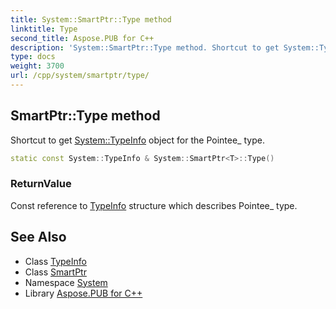 ```yaml
---
title: System::SmartPtr::Type method
linktitle: Type
second_title: Aspose.PUB for C++
description: 'System::SmartPtr::Type method. Shortcut to get System::TypeInfo object for the Pointee_ type in C++.'
type: docs
weight: 3700
url: /cpp/system/smartptr/type/
---
```

## SmartPtr::Type method


Shortcut to get [System::TypeInfo](../../typeinfo/) object for the Pointee_ type.

```cpp
static const System::TypeInfo & System::SmartPtr<T>::Type()
```


### ReturnValue

Const reference to [TypeInfo](../../typeinfo/) structure which describes Pointee_ type.

## See Also

* Class [TypeInfo](../../typeinfo/)
* Class [SmartPtr](../)
* Namespace [System](../../)
* Library [Aspose.PUB for C++](../../../)
